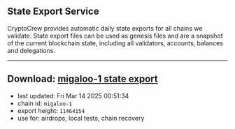 ## State Export Service
CryptoCrew provides automatic daily state exports for all chains we validate. State export files can be used as genesis files and are a snapshot of the current blockchain state, including all validators, accounts, balances and delegations.

---
**Download: [migaloo-1 state export](https://dl-eu2.ccvalidators.com/SERVICE/migaloo/migaloo-1_export_11464154.json)**
---

- last updated: Fri Mar 14 2025 00:51:34
- chain id: `migaloo-1`
- export height: `11464154`
- use for: airdrops, local tests, chain recovery
